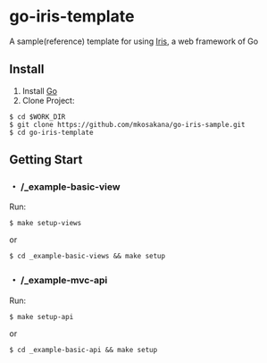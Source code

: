 # go-iris-template

A sample(reference) template for using [Iris](https://github.com/kataras/iris), a web framework of Go


## Install

1. Install [Go](https://go.dev/dl) 
2. Clone Project:


```shell
$ cd $WORK_DIR
$ git clone https://github.com/mkosakana/go-iris-sample.git
$ cd go-iris-template
```


## Getting Start

### ・ /_example-basic-view

Run:

```shell
$ make setup-views
```

or

```shell
$ cd _example-basic-views && make setup
```

### ・ /_example-mvc-api

Run:

```shell
$ make setup-api
```

or

```shell
$ cd _example-basic-api && make setup
```

